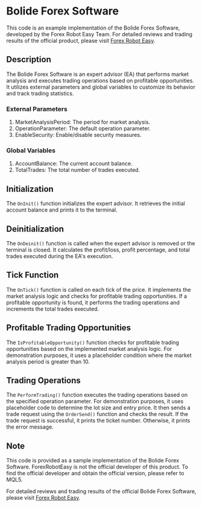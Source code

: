 # Bolide Forex Software

This code is an example implementation of the Bolide Forex Software, developed by the Forex Robot Easy Team. For detailed reviews and trading results of the official product, please visit [Forex Robot Easy](https://forexroboteasy.com/forex-robot-review/bolide-forex-software-unbiased-review-and-real-results/). 

## Description

The Bolide Forex Software is an expert advisor (EA) that performs market analysis and executes trading operations based on profitable opportunities. It utilizes external parameters and global variables to customize its behavior and track trading statistics.

### External Parameters

1. MarketAnalysisPeriod: The period for market analysis.
2. OperationParameter: The default operation parameter.
3. EnableSecurity: Enable/disable security measures.

### Global Variables

1. AccountBalance: The current account balance.
2. TotalTrades: The total number of trades executed.

## Initialization

The `OnInit()` function initializes the expert advisor. It retrieves the initial account balance and prints it to the terminal.

## Deinitialization

The `OnDeinit()` function is called when the expert advisor is removed or the terminal is closed. It calculates the profit/loss, profit percentage, and total trades executed during the EA's execution.

## Tick Function

The `OnTick()` function is called on each tick of the price. It implements the market analysis logic and checks for profitable trading opportunities. If a profitable opportunity is found, it performs the trading operations and increments the total trades executed.

## Profitable Trading Opportunities

The `IsProfitableOpportunity()` function checks for profitable trading opportunities based on the implemented market analysis logic. For demonstration purposes, it uses a placeholder condition where the market analysis period is greater than 10.

## Trading Operations

The `PerformTrading()` function executes the trading operations based on the specified operation parameter. For demonstration purposes, it uses placeholder code to determine the lot size and entry price. It then sends a trade request using the `OrderSend()` function and checks the result. If the trade request is successful, it prints the ticket number. Otherwise, it prints the error message.

## Note

This code is provided as a sample implementation of the Bolide Forex Software. ForexRobotEasy is not the official developer of this product. To find the official developer and obtain the official version, please refer to MQL5.

For detailed reviews and trading results of the official Bolide Forex Software, please visit [Forex Robot Easy](https://forexroboteasy.com/forex-robot-review/bolide-forex-software-unbiased-review-and-real-results/).
